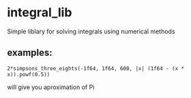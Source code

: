 # integral_lib
Simple liblary for solving integrals using numerical methods

## examples:
```
2*simpsons_three_eights(-1f64, 1f64, 600, |x| (1f64 - (x * x)).powf(0.5))
```
will give you aproximation of Pi
